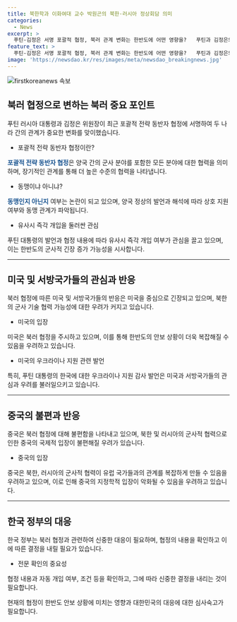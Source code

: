 ```yaml
---
title: 북한학과 이화여대 교수 박원곤의 북한·러시아 정상회담 의미
categories:
  - News
excerpt: >
  푸틴-김정은 서명 포괄적 협정, 북러 관계 변화는 한반도에 어떤 영향을?   푸틴과 김정은의 포괄적 전략 동반자 협정에서 북러 관계가 동맹으로 강화됐을 가능성을 북한학 전문가가 분석했다. 협정 내용이 불분명한 상황에서 미국과 서방국가들의 우려와 중국의 반응, 그리고 우리나라의 대응방안이 주목받고 있다. 또한, 이번 동맹으로 북한이 고립국가 이미지를 벗고 후방지원을 받을 수 있다는 측면과 관련해 분석이 이어졌다. (150자)
feature_text: >
  푸틴-김정은 서명 포괄적 협정, 북러 관계 변화는 한반도에 어떤 영향을?   푸틴과 김정은의 포괄적 전략 동반자 협정에서 북러 관계가 동맹으로 강화됐을 가능성을 북한학 전문가가 분석했다. 협정 내용이 불분명한 상황에서 미국과 서방국가들의 우려와 중국의 반응, 그리고 우리나라의 대응방안이 주목받고 있다. 또한, 이번 동맹으로 북한이 고립국가 이미지를 벗고 후방지원을 받을 수 있다는 측면과 관련해 분석이 이어졌다. (150자)
image: 'https://newsdao.kr/res/images/meta/newsdao_breakingnews.jpg'
---
```


<p><img src="https://newsdao.kr/res/images/meta/newsdao_breakingnews.jpg" alt="firstkoreanews 속보" /></p>

<h2 data-ke-size="size26">북러 협정으로 변하는 북러 중요 포인트</h2>

<p data-ke-size="size16">푸틴 러시아 대통령과 김정은 위원장이 최근 포괄적 전략 동반자 협정에 서명하여 두 나라 간의 관계가 중요한 변화를 맞이했습니다.</p>

<ul>
    <li>포괄적 전략 동반자 협정이란?</li>
</ul>

<p data-ke-size="size16"><b><span style="color: #1a5490;">포괄적 전략 동반자 협정</span></b>은 양국 간의 군사 분야를 포함한 모든 분야에 대한 협력을 의미하며, 장기적인 관계를 통해 더 높은 수준의 협력을 나타냅니다.</p>

<ul>
    <li>동맹이냐 아니냐?</li>
</ul>

<p data-ke-size="size16"><b><span style="color: #1a5490;">동맹인지 아닌지</span></b> 여부는 논란이 되고 있으며, 양국 정상의 발언과 해석에 따라 상호 지원 여부와 동맹 관계가 파악됩니다.</p>

<ul>
    <li>유사시 즉각 개입을 둘러싼 관심</li>
</ul>

<p data-ke-size="size16">푸틴 대통령의 발언과 협정 내용에 따라 유사시 즉각 개입 여부가 관심을 끌고 있으며, 이는 한반도의 군사적 긴장 증가 가능성을 시사합니다.</p>

<hr>

<h2 data-ke-size="size26">미국 및 서방국가들의 관심과 반응</h2>

<p data-ke-size="size16">북러 협정에 따른 미국 및 서방국가들의 반응은 미국을 중심으로 긴장되고 있으며, 북한의 군사 기술 협력 가능성에 대한 우려가 커지고 있습니다.</p>

<ul>
    <li>미국의 입장</li>
</ul>

<p data-ke-size="size16">미국은 북러 협정을 주시하고 있으며, 이를 통해 한반도의 안보 상황이 더욱 복잡해질 수 있음을 우려하고 있습니다.</p>

<ul>
    <li>미국의 우크라이나 지원 관련 발언</li>
</ul>

<p data-ke-size="size16">특히, 푸틴 대통령의 한국에 대한 우크라이나 지원 감사 발언은 미국과 서방국가들의 관심과 우려를 불러일으키고 있습니다.</p>

<hr>

<h2 data-ke-size="size26">중국의 불편과 반응</h2>

<p data-ke-size="size16">중국은 북러 협정에 대해 불편함을 나타내고 있으며, 북한 및 러시아의 군사적 협력으로 인한 중국의 국제적 입장이 불편해질 우려가 있습니다.</p>

<ul>
    <li>중국의 입장</li>
</ul>

<p data-ke-size="size16">중국은 북한, 러시아의 군사적 협력이 유럽 국가들과의 관계를 복잡하게 만들 수 있음을 우려하고 있으며, 이로 인해 중국의 지정학적 입장이 악화될 수 있음을 우려하고 있습니다.</p>

<hr>

<h2 data-ke-size="size26">한국 정부의 대응</h2>

<p data-ke-size="size16">한국 정부는 북러 협정과 관련하여 신중한 대응이 필요하며, 협정의 내용을 확인하고 이에 따른 결정을 내릴 필요가 있습니다.</p>

<ul>
    <li>전문 확인의 중요성</li>
</ul>

<p data-ke-size="size16">협정 내용과 자동 개입 여부, 조건 등을 확인하고, 그에 따라 신중한 결정을 내리는 것이 필요합니다.</p>

<p data-ke-size="size16">현재의 협정이 한반도 안보 상황에 미치는 영향과 대한민국의 대응에 대한 심사숙고가 필요합니다.</p>

